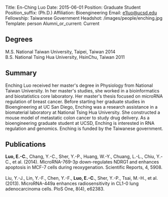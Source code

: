 Title: En-Ching Luo
Date: 2015-06-01
Position: Graduate Student
Position_suffix: (Ph.D.)
Affiliation: Bioengineering
Email: e1luo@ucsd.edu
Fellowship: Taiwanese Government
Headshot: /images/people/enching.jpg
Template: person
Alumni_or_current: Current
<!-- Status: draft -->

## Degrees

M.S. National Taiwan University, Taipei, Taiwan 2014<br>
B.S. National Tsing Hua University, HsinChu, Taiwan 2011

## Summary

Enching Luo received her master's degree in Physiology from National Taiwan University. In her master's studies, she worked in a bioinformatics and biostatistics core laboratory. Her master's thesis focused on microRNA regulation of breast cancer. Before starting her graduate studies in Bioengineering at UC San Diego, Enching was a research assistance in a biomaterial laboratory at National Tsing Hua University. She constructed a mouse model of metastatic colon cancer to study drug delivery. As a bioengineering graduate student at UCSD, Enching is interested in RNA regulation and genomics. Enching is funded by the Taiwanese government.

## Publications

**Luo, E.-C.**, Chang, Y.-C., Sher, Y.-P., Huang, W.-Y., Chuang, L.-L., Chiu, Y.-C., et al. (2014).  MicroRNA-769-3p down-regulates NDRG1 and enhances apoptosis in MCF-7 cells during reoxygenation. Scientific Reports, 4, 5908. <br>  
Liu, Y.-J., Lin, Y.-F., Chen, Y.-F., **Luo, E.-C.**, Sher, Y.-P., Tsai, M.-H., et al. (2013). MicroRNA-449a enhances radiosensitivity in CL1-0 lung adenocarcinoma cells. PloS One, 8(4), e62383. <br>

